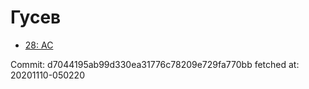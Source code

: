 # Гусев
- [28: AC](28.md)

Commit: d7044195ab99d330ea31776c78209e729fa770bb
 fetched at: 20201110-050220
